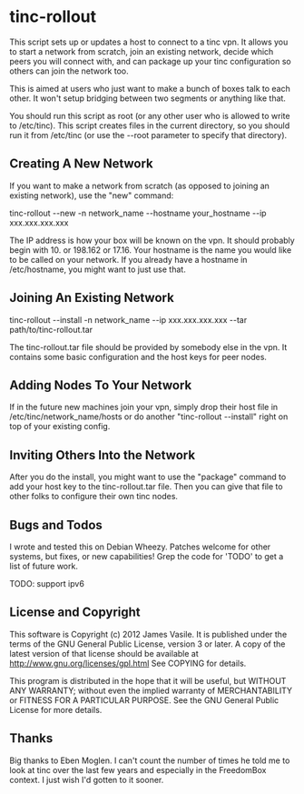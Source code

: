 
tinc-rollout
============

This script sets up or updates a host to connect to a tinc vpn.  It
allows you to start a network from scratch, join an existing network,
decide which peers you will connect with, and can package up your tinc
configuration so others can join the network too.

This is aimed at users who just want to make a bunch of boxes talk to
each other.  It won't setup bridging between two segments or anything
like that.

You should run this script as root (or any other user who is allowed
to write to /etc/tinc).  This script creates files in the current
directory, so you should run it from /etc/tinc (or use the --root
parameter to specify that directory).

Creating A New Network
----------------------

If you want to make a network from scratch (as opposed to joining an
existing network), use the "new" command:

tinc-rollout --new -n network_name --hostname your_hostname --ip xxx.xxx.xxx.xxx

The IP address is how your box will be known on the vpn.  It should
probably begin with 10. or 198.162 or 17.16.  Your hostname is the
name you would like to be called on your network.  If you already have
a hostname in /etc/hostname, you might want to just use that.

Joining An Existing Network
---------------------------

tinc-rollout --install -n network_name --ip xxx.xxx.xxx.xxx --tar path/to/tinc-rollout.tar

The tinc-rollout.tar file should be provided by somebody else in the
vpn.  It contains some basic configuration and the host keys for peer
nodes. 

Adding Nodes To Your Network
----------------------------

If in the future new machines join your vpn, simply drop their
host file in /etc/tinc/network_name/hosts or do another "tinc-rollout
--install" right on top of your existing config.

Inviting Others Into the Network
--------------------------------

After you do the install, you might want to use the "package" command
to add your host key to the tinc-rollout.tar file.  Then you can give
that file to other folks to configure their own tinc nodes.


Bugs and Todos
--------------

I wrote and tested this on Debian Wheezy.  Patches welcome for other
systems, but fixes, or new capabilities!  Grep the code for 'TODO' to
get a list of future work.

TODO: support ipv6

License and Copyright
---------------------

This software is Copyright (c) 2012 James Vasile.  It is published
under the terms of the GNU General Public License, version 3 or later.
A copy of the latest version of that license should be available at
http://www.gnu.org/licenses/gpl.html  See COPYING for details.

This program is distributed in the hope that it will be useful, but
WITHOUT ANY WARRANTY; without even the implied warranty of
MERCHANTABILITY or FITNESS FOR A PARTICULAR PURPOSE.  See the GNU
General Public License for more details.

Thanks
------

Big thanks to Eben Moglen.  I can't count the number of times he told
me to look at tinc over the last few years and especially in the
FreedomBox context.  I just wish I'd gotten to it sooner.
